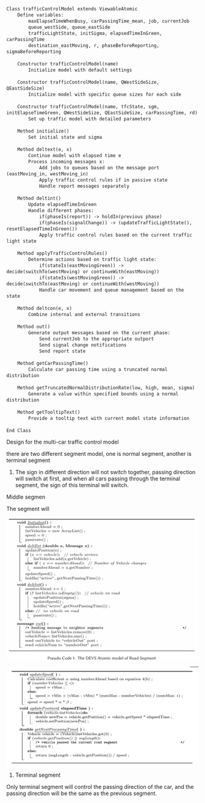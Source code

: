 ```
Class trafficControlModel extends ViewableAtomic
    Define variables:
        maxElapseTimeWhenBusy, carPassingTime_mean, job, currentJob
        queue_westSide, queue_eastSide
        trafficLightState, initSigma, elapsedTimeInGreen, carPassingTime
        destination_eastMoving, r, phaseBeforeReporting, sigmaBeforeReporting

    Constructor trafficControlModel(name)
        Initialize model with default settings

    Constructor trafficControlModel(name, QWestSideSize, QEastSideSize)
        Initialize model with specific queue sizes for each side

    Constructor trafficControlModel(name, tfcState, sgm, initElapseTimeGreen, QWestSideSize, QEastSideSize, carPassingTime, rd)
        Set up traffic model with detailed parameters

    Method initialize()
        Set initial state and sigma

    Method deltext(e, x)
        Continue model with elapsed time e
        Process incoming messages x:
            Add jobs to queues based on the message port (eastMoving_in, westMoving_in)
            Apply traffic control rules if in passive state
            Handle report messages separately

    Method deltint()
        Update elapsedTimeInGreen
        Handle different phases:
            if(phaseIs(report)) -> holdIn(previous phase)
            if(phaseIs(signalChange)) -> (updateTrafficLightState(), resetElapsedTimeInGreen())
            Apply traffic control rules based on the current traffic light state

    Method applyTrafficControlRules()
        Determine actions based on traffic light state:
            if(stateIs(eastMovingGreen)) -> decide(switchTo(westMoving) or continueWith(eastMoving))
            if(stateIs(westMovingGreen)) -> decide(switchTo(eastMoving) or continueWith(westMoving))
            Handle car movement and queue management based on the state

    Method deltcon(e, x)
        Combine internal and external transitions

    Method out()
        Generate output messages based on the current phase:
            Send currentJob to the appropriate outport
            Send signal change notifications
            Send report state

    Method getCarPassingTime()
        Calculate car passing time using a truncated normal distribution

    Method getTruncatedNormalDistributionRate(low, high, mean, sigma)
        Generate a value within specified bounds using a normal distribution

    Method getTooltipText()
        Provide a tooltip text with current model state information

End Class
```

Design for the multi-car traffic control model

there are two different segment model, one is normal segment, another is terminal segment

1. The sign in different direction will not switch together, passing direction will switch at first, and when all cars passing through the terminal segment, the sign of this terminal will switch.

Middle segmen

The segment will 

![1715112415708](image/Research/1715112415708.png)

![1715114251185](image/Research/1715114251185.png)


1. Terminal segment

Only terminal segment will control the passing direction of the car, and the passing direction will be the same as the previous segment.


